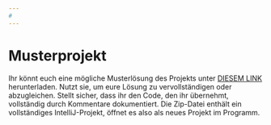```yaml
---
#
---
```


# Musterprojekt

Ihr könnt euch eine mögliche Musterlösung des Projekts unter [DIESEM LINK](DungeonCrawler_Fertig.zip) herunterladen. Nutzt sie, um eure Lösung zu vervollständigen oder abzugleichen. Stellt sicher, dass ihr den Code, den ihr übernehmt, vollständig durch Kommentare dokumentiert. Die Zip-Datei enthält ein vollständiges IntelliJ-Projekt, öffnet es also als neues Projekt im Programm.